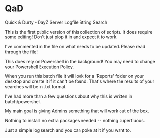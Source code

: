 # QaD
Quick &amp; Durty - DayZ Server Logfile String Search

This is the first public version of this collection of scripts. It does require some editing! Don't just plop it in and expect it to work.

I've commented in the file on what needs to be updated. Please read through the file!

This does rely on Powershell in the background! You may need to change your Powershell Execution Policy.

When you run this batch file it will look for a 'Reports' folder on your desktop and create it if it can't be found. That's where the results of your searches will be in .txt format.

I've had more than a few questions about why this is written in batch/powershell.

My main goal is giving Admins something that will work out of the box.

Nothing to install, no extra packages needed -- nothing superfluous.

Just a simple log search and you can poke at it if you want to. 
